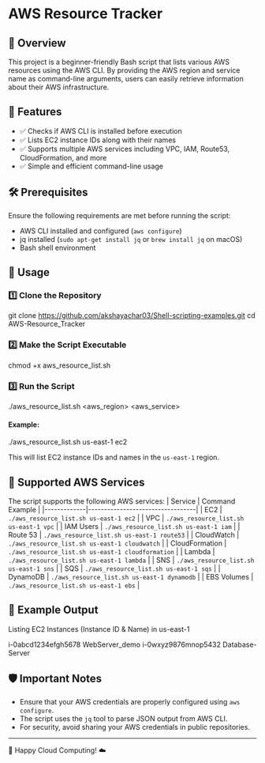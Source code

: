 # AWS Resource Tracker

## 📌 Overview

This project is a beginner-friendly Bash script that lists various AWS resources using the AWS CLI. 
By providing the AWS region and service name as command-line arguments, users can easily retrieve information about their AWS infrastructure.

## 🎯 Features

- ✅ Checks if AWS CLI is installed before execution
- ✅ Lists EC2 instance IDs along with their names
- ✅ Supports multiple AWS services including VPC, IAM, Route53, CloudFormation, and more
- ✅ Simple and efficient command-line usage

## 🛠️ Prerequisites

Ensure the following requirements are met before running the script:
- AWS CLI installed and configured (`aws configure`)
- jq installed (`sudo apt-get install jq` or `brew install jq` on macOS)
- Bash shell environment

## 🚀 Usage

### 1️⃣ Clone the Repository

 git clone https://github.com/akshayachar03/Shell-scripting-examples.git
 cd AWS-Resource_Tracker


### 2️⃣ Make the Script Executable

chmod +x aws_resource_list.sh


### 3️⃣ Run the Script

./aws_resource_list.sh <aws_region> <aws_service>

#### Example:

./aws_resource_list.sh us-east-1 ec2

This will list EC2 instance IDs and names in the `us-east-1` region.

## 🔧 Supported AWS Services
The script supports the following AWS services:
| Service      | Command Example                     |
|-------------|----------------------------------|
| EC2         | `./aws_resource_list.sh us-east-1 ec2` |
| VPC         | `./aws_resource_list.sh us-east-1 vpc` |
| IAM Users   | `./aws_resource_list.sh us-east-1 iam` |
| Route 53    | `./aws_resource_list.sh us-east-1 route53` |
| CloudWatch  | `./aws_resource_list.sh us-east-1 cloudwatch` |
| CloudFormation | `./aws_resource_list.sh us-east-1 cloudformation` |
| Lambda      | `./aws_resource_list.sh us-east-1 lambda` |
| SNS         | `./aws_resource_list.sh us-east-1 sns` |
| SQS         | `./aws_resource_list.sh us-east-1 sqs` |
| DynamoDB    | `./aws_resource_list.sh us-east-1 dynamodb` |
| EBS Volumes | `./aws_resource_list.sh us-east-1 ebs` |

## 📝 Example Output

Listing EC2 Instances (Instance ID & Name) in us-east-1

i-0abcd1234efgh5678 WebServer_demo
i-0wxyz9876mnop5432 Database-Server


## 🛡️ Important Notes
- Ensure that your AWS credentials are properly configured using `aws configure`.
- The script uses the `jq` tool to parse JSON output from AWS CLI.
- For security, avoid sharing your AWS credentials in public repositories.

---

🚀 Happy Cloud Computing! ☁️

